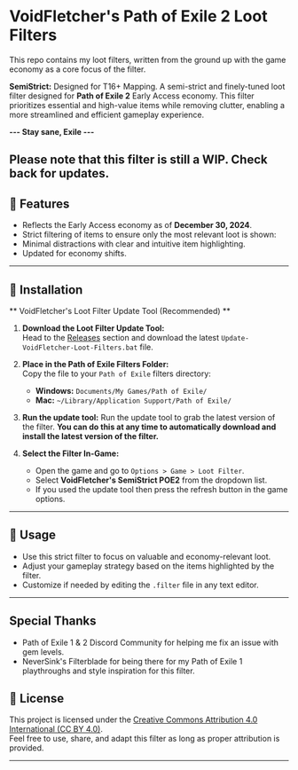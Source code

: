 # VoidFletcher's Path of Exile 2 Loot Filters
This repo contains my loot filters, written from the ground up with the game economy as a core focus of the filter.

**SemiStrict:** Designed for T16+ Mapping. A semi-strict and finely-tuned loot filter designed for **Path of Exile 2** Early Access economy. This filter prioritizes essential and high-value items while removing clutter, enabling a more streamlined and efficient gameplay experience.

**--- Stay sane, Exile ---**

## Please note that this filter is still a WIP. Check back for updates.

## 🎯 Features  
- Reflects the Early Access economy as of **December 30, 2024**.  
- Strict filtering of items to ensure only the most relevant loot is shown:  
- Minimal distractions with clear and intuitive item highlighting.  
- Updated for economy shifts.  

---

## 🚀 Installation  

** VoidFletcher's Loot Filter Update Tool (Recommended) **

1. **Download the Loot Filter Update Tool:**  
   Head to the [Releases](https://github.com/VoidFletcher/PathOfExile2-Loot-Filter/releases) section and download the latest `Update-VoidFletcher-Loot-Filters.bat` file.

2. **Place in the Path of Exile Filters Folder:**  
   Copy the file to your `Path of Exile` filters directory:  
   - **Windows:** `Documents/My Games/Path of Exile/`
   - **Mac:** `~/Library/Application Support/Path of Exile/`
  
3. **Run the update tool:**
   Run the update tool to grab the latest version of the filter. **You can do this at any time to automatically download and install the latest version of the filter.**

3. **Select the Filter In-Game:**  
   - Open the game and go to `Options > Game > Loot Filter`.
   - Select **VoidFletcher's SemiStrict POE2** from the dropdown list.
   - If you used the update tool then press the refresh button in the game options.

---

## 📜 Usage  

- Use this strict filter to focus on valuable and economy-relevant loot.  
- Adjust your gameplay strategy based on the items highlighted by the filter.  
- Customize if needed by editing the `.filter` file in any text editor.

---

## Special Thanks
- Path of Exile 1 & 2 Discord Community for helping me fix an issue with gem levels.
- NeverSink's Filterblade for being there for my Path of Exile 1 playthroughs and style inspiration for this filter.

## 📜 License  

This project is licensed under the [Creative Commons Attribution 4.0 International (CC BY 4.0)](https://creativecommons.org/licenses/by/4.0/).  
Feel free to use, share, and adapt this filter as long as proper attribution is provided.

---
